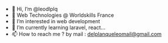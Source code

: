 - 👋 Hi, I’m @leodlplq
- 🥈 Web Technologies @ Worldskills France
- 👀 I’m interested in web development
- 🌱 I’m currently learning laravel, react...
- 📫 How to reach me ? by mail : delplanqueleomail@gmail.com

